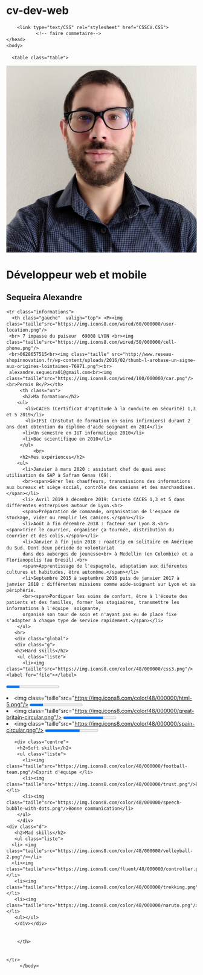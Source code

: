 # cv-dev-web
<!DOCTYPE html>
  <html>
    <head>
      <title>SEQUEIRA Alexandre</title>
        <meta charset="utf-8">
       
        <link type="text/CSS" rel="stylesheet" href="CSSCV.CSS">
               <!-- faire commetaire-->
    </head>
    <body>
      
      <table class="table">
  <thead>
     <tr class="bordure">
       <th><div> <img class="moi" src="moi2020.jpg"/></div></th>
        <th class="intituler"><h1>Développeur web et mobile</h1> <h2 class="nom" >Sequeira Alexandre</h2> </th>
    </tr>
  
    <tr class="informations">
      <th class="gauche"  valign="top"> <P><img class="taille"src="https://img.icons8.com/wired/60/000000/user-location.png"/>
     <br> 7 impasse du puiseur  69008 LYON <br><img class="taille"src="https://img.icons8.com/wired/50/000000/cell-phone.png"/>
     <br>0628657515<br><img class="taille" src="http://www.reseau-shopinnovation.fr/wp-content/uploads/2016/02/thumb-l-arobase-un-signe-aux-origines-lointaines-76971.png"><br>
     alexandre.sequeira01@gmail.com<br><img class="taille"src="https://img.icons8.com/wired/100/000000/car.png"/><br>Permis B</P></th>
         <th class="un">
          <h2>Ma formation</h2>
        <ul>
           <li>CACES (Certificat d'aptitude à la conduite en sécurité) 1,3 et 5 2019</li>
           <li>IFSI (Instutut de formation en soins infirmiers) durant 2 ans dont obtention du diplôme d'aide soignant en 2014</li>
          <li>Un semestre en IUT informatique 2010</li>
          <li>Bac scientifique en 2010</li>  
         </ul>
              <br>
         <h2>Mes expériences</h2>
        <ul>
          <li>Janvier à mars 2020 : assistant chef de quai avec utilisation de SAP à Safram Genas (69).
          <br><span>Gérer les chauffeurs, transmissions des informations aux bureaux et siège social, contrôle des camions et des marchandises.</span></li>
          <li> Avril 2019 à décembre 2019: Cariste CACES 1,3 et 5 dans différentes entrerpises autour de Lyon.<br>
          <span>Préparation de commande, organisation de l'espace de stockage, vider ou remplir les camions.</span></li>
          <li>Août à fin décembre 2018 : facteur sur Lyon 8.<br><span>Trier le courrier, organiser ça tournée, distribution du courrier et des colis.</span></li>
          <li>Janvier à fin juin 2018 : roadtrip en solitaire en Amérique du Sud. Dont deux période de volontariat
          dans des auberges de jeunesse<br> à Medellin (en Colombie) et a Florianopolis (au Brésil).<br>
          <span>Apprentissage de l'espagnole, adaptation aux diférentes cultures et habitudes, être autonôme.</span></li>
          <li>Septembre 2015 à septembre 2016 puis de janvier 2017 à janvier 2018 : différentes missions comme aide-soignant sur Lyon et sa périphérie.
          <br><span>Pordiguer les soins de confort, être à l'écoute des patients et des familles, former les stagiaires, transmettre les informations à l'équipe  soignante,
          organisé son tour de soin et n'ayant pas eu de place fixe s'adapter à chaque type de service rapidement.</span></li>
        </ul>
       <br>
       <div class="global">
       <div class="g">
       <h2>Hard skills</h2>
        <ul class="liste">
          <li><img class="taille"src="https://img.icons8.com/color/48/000000/css3.png"/>  <label for="file"></label>
<progress id="file" value="25" max="100"> 25% </progress></li>
          <li><img class="taille"src="https://img.icons8.com/color/48/000000/html-5.png"/>  <label for="file"></label>
<progress id="file" value="25" max="100"> 25% </progress> </li>
          <li> <img class="taille"src="https://img.icons8.com/color/48/000000/great-britain-circular.png"/> <label for="file"></label>
<progress id="file" value="75" max="100"> 75% </progress> </li>
          <li><img class="taille"src="https://img.icons8.com/color/48/000000/spain-circular.png"/>  <label for="file"></label>
<progress id="file" value="65" max="100"> 65% </progress> </li>
        </ul>
       </div>

        
       <div class="centre">
        <h2>Soft skills</h2>
        <ul class="liste">
          <li><img class="taille"src="https://img.icons8.com/color/48/000000/football-team.png"/>Esprit d'équipe </li>
          <li><img class="taille"src="https://img.icons8.com/color/48/000000/trust.png"/>Empathique.</li>
          <li><img class="taille"src="https://img.icons8.com/color/48/000000/speech-bubble-with-dots.png"/>Bonne communication</li>
        </ul>
        </div>
    <div class="d">
       <h2>Mad skills</h2>
       <ul class="liste">
      <li> <img class="taille"src="https://img.icons8.com/color/48/000000/volleyball-2.png"/></li>
      <li><img class="taille"src="https://img.icons8.com/fluent/48/000000/controller.png"/></li>
       <li><img class="taille"src="https://img.icons8.com/color/48/000000/trekking.png"/></li>
       <li><img class="taille"src="https://img.icons8.com/color/48/000000/naruto.png"/></li>
       <ul></ul>
       </div></div>
      
       
        </th>
       
        
    </tr>
         </body>
  </html> 
